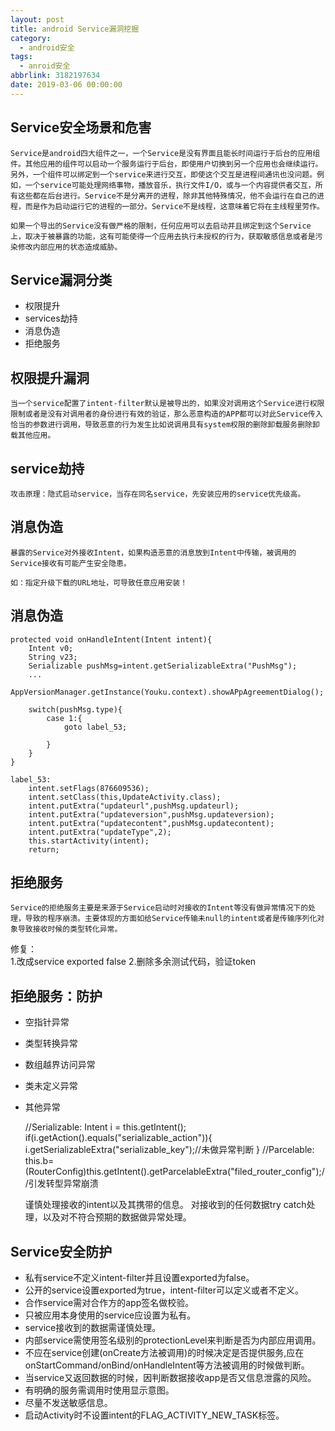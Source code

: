 ```yaml
---
layout: post
title: android Service漏洞挖掘
category: 
  - android安全
tags: 
  - anroid安全
abbrlink: 3182197634
date: 2019-03-06 00:00:00
---
```


## Service安全场景和危害

	Service是android四大组件之一，一个Service是没有界面且能长时间运行于后台的应用组件。其他应用的组件可以启动一个服务运行于后台，即使用户切换到另一个应用也会继续运行。另外，一个组件可以绑定到一个service来进行交互，即使这个交互是进程间通讯也没问题。例如，一个service可能处理网络事物，播放音乐，执行文件I/O，或与一个内容提供者交互，所有这些都在后台进行。Service不是分离开的进程，除非其他特殊情况，他不会运行在自己的进程，而是作为启动运行它的进程的一部分。Service不是线程，这意味着它将在主线程里劳作。  

	如果一个导出的Service没有做严格的限制，任何应用可以去启动并且绑定到这个Service上，取决于被暴露的功能，这有可能使得一个应用去执行未授权的行为，获取敏感信息或者是污染修改内部应用的状态造成威胁。  

## Service漏洞分类

- 权限提升
- services劫持
- 消息伪造
- 拒绝服务

## 权限提升漏洞

	当一个service配置了intent-filter默认是被导出的，如果没对调用这个Service进行权限限制或者是没有对调用者的身份进行有效的验证，那么恶意构造的APP都可以对此Service传入恰当的参数进行调用，导致恶意的行为发生比如说调用具有system权限的删除卸载服务删除卸载其他应用。

## service劫持

	攻击原理：隐式启动service，当存在同名service，先安装应用的service优先级高。  
## 消息伪造

	暴露的Service对外接收Intent，如果构造恶意的消息放到Intent中传输，被调用的Service接收有可能产生安全隐患。  

	如：指定升级下载的URL地址，可导致任意应用安装！  

## 消息伪造

	protected void onHandleIntent(Intent intent){
		Intent v0;
		String v23;
		Serializable pushMsg=intent.getSerializableExtra("PushMsg");
		...
		AppVersionManager.getInstance(Youku.context).showAPpAgreementDialog();

		switch(pushMsg.type){
			case 1:{
				goto label_53;

			}
		}
	}

	label_53:
		intent.setFlags(876609536);
		intent.setClass(this,UpdateActivity.class);
		intent.putExtra("updateurl",pushMsg.updateurl);
		intent.putExtra("updateversion",pushMsg.updateversion);
		intent.putExtra("updatecontent",pushMsg.updatecontent);
		intent.putExtra("updateType",2);
		this.startActivity(intent);
		return;

## 拒绝服务
	Service的拒绝服务主要是来源于Service启动时对接收的Intent等没有做异常情况下的处理，导致的程序崩溃。主要体现的方面如给Service传输未null的intent或者是传输序列化对象导致接收时候的类型转化异常。  

修复：  
1.改成service exported false
2.删除多余测试代码，验证token

## 拒绝服务：防护

- 空指针异常
- 类型转换异常
- 数组越界访问异常
- 类未定义异常
- 其他异常

	//Serializable:
	Intent i = this.getIntent();
	if(i.getAction().equals("serializable_action")){
	i.getSerializableExtra("serializable_key");//未做异常判断
	}
	//Parcelable:
	this.b=(RouterConfig)this.getIntent().getParcelableExtra("filed_router_config");//引发转型异常崩溃

	谨慎处理接收的intent以及其携带的信息。
	对接收到的任何数据try catch处理，以及对不符合预期的数据做异常处理。  

## Service安全防护

- 私有service不定义intent-filter并且设置exported为false。
- 公开的service设置exported为true，intent-filter可以定义或者不定义。
- 合作service需对合作方的app签名做校验。
- 只被应用本身使用的service应设置为私有。
- service接收到的数据需谨慎处理。
- 内部service需使用签名级别的protectionLevel来判断是否为内部应用调用。
- 不应在service创建(onCreate方法被调用)的时候决定是否提供服务,应在onStartCommand/onBind/onHandleIntent等方法被调用的时候做判断。
- 当service又返回数据的时候，因判断数据接收app是否又信息泄露的风险。
- 有明确的服务需调用时使用显示意图。
- 尽量不发送敏感信息。
- 启动Activity时不设置intent的FLAG_ACTIVITY_NEW_TASK标签。
